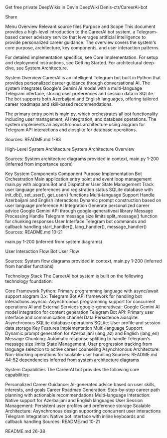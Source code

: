 Get free private DeepWikis in Devin
DeepWiki
Denis-ctr/CareerAi-bot


Share

Menu
Overview
Relevant source files
Purpose and Scope
This document provides a high-level introduction to the CareerAI bot system, a Telegram-based career advisory service that leverages artificial intelligence to provide personalized career guidance. The overview covers the system's core purpose, architecture, key components, and user interaction patterns.

For detailed implementation specifics, see Core Implementation. For setup and deployment instructions, see Getting Started. For architectural deep-dive, see System Architecture.

System Overview
CareerAI is an intelligent Telegram bot built in Python that provides personalized career guidance through conversational AI. The system integrates Google's Gemini AI model with a multi-language Telegram interface, storing user preferences and session data in SQLite. The bot supports both Azerbaijani and English languages, offering tailored career roadmaps and skill-based recommendations.

The primary entry point is main.py, which orchestrates all bot functionality including user management, AI integration, and database operations. The system implements an asynchronous architecture using aiogram for Telegram API interactions and aiosqlite for database operations.

Sources: 
README.md
1-83

High-Level System Architecture
System Architecture Overview






















Sources: System architecture diagrams provided in context, 
main.py
1-200
 (inferred from importance score)

Key System Components
Component	Purpose	Implementation
Bot Orchestration	Main application entry point and event loop management	main.py with aiogram.Bot and Dispatcher
User State Management	Track user language preferences and registration status	SQLite database with init_db(), set_user(), get_user() functions
Multi-language Support	Handle Azerbaijani and English interactions	Dynamic prompt construction based on user language preference
AI Integration	Generate personalized career advice	Google Gemini API through google-generativeai library
Message Processing	Handle Telegram message size limits	split_message() function for chunking responses
User Interface	Telegram bot commands and callback handling	start_handler(), lang_handler(), message_handler()
Sources: 
README.md
10-21
 
main.py
1-200
 (inferred from system diagrams)

User Interaction Flow
Bot User Flow

Sources: System flow diagrams provided in context, 
main.py
1-200
 (inferred from handler functions)

Technology Stack
The CareerAI bot system is built on the following technology foundation:

Core Framework
Python: Primary programming language with async/await support
aiogram 3.x: Telegram Bot API framework for handling bot interactions
asyncio: Asynchronous programming support for concurrent operations
AI and External Services
google-generativeai: Google Gemini AI model integration for content generation
Telegram Bot API: Primary user interface and communication channel
Data Persistence
aiosqlite: Asynchronous SQLite database operations
SQLite: User profile and session data storage
Key Features Implementation
Multi-language Support: Dynamic prompt generation for Azerbaijani (lang_az) and English (lang_en)
Message Chunking: Automatic response splitting to handle Telegram's message size limits
State Management: User progression tracking from language selection to active career counseling
Asynchronous Architecture: Non-blocking operations for scalable user handling
Sources: 
README.md
44-52
 dependencies inferred from system architecture diagrams

System Capabilities
The CareerAI bot provides the following core capabilities:

Personalized Career Guidance: AI-generated advice based on user skills, interests, and goals
Career Roadmap Generation: Step-by-step career path planning with actionable recommendations
Multi-language Interaction: Native support for Azerbaijani and English languages
User Session Management: Persistent user profiles and preference storage
Scalable Architecture: Asynchronous design supporting concurrent user interactions
Telegram Integration: Native bot interface with inline keyboards and callback handling
Sources: 
README.md
10-21
 
README.md
26-38